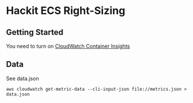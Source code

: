 # Hackit ECS Right-Sizing

## Getting Started

You need to turn on [CloudWatch Container Insights](https://console.aws.amazon.com/ecs/home?region=us-east-1#/settings)
## Data

See data.json

    aws cloudwatch get-metric-data --cli-input-json file://metrics.json > data.json

